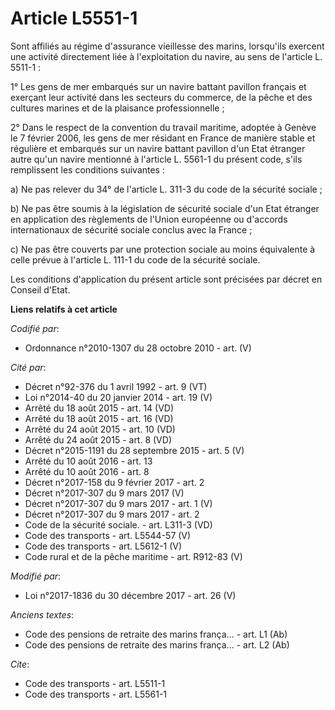 # Article L5551-1

Sont affiliés au régime d'assurance vieillesse des marins, lorsqu'ils exercent une activité directement liée à l'exploitation
du navire, au sens de l'article L. 5511-1 :

1° Les gens de mer embarqués sur un navire battant pavillon français et exerçant leur activité dans les secteurs du commerce,
de la pêche et des cultures marines et de la plaisance professionnelle ;

2° Dans le respect de la convention du travail maritime, adoptée à Genève le 7 février 2006, les gens de mer résidant en
France de manière stable et régulière et embarqués sur un navire battant pavillon d'un Etat étranger autre qu'un navire
mentionné à l'article L. 5561-1 du présent code, s'ils remplissent les conditions suivantes :

a) Ne pas relever du 34° de l'article L. 311-3 du code de la sécurité sociale ;

b) Ne pas être soumis à la législation de sécurité sociale d'un Etat étranger en application des règlements de l'Union
européenne ou d'accords internationaux de sécurité sociale conclus avec la France ;

c) Ne pas être couverts par une protection sociale au moins équivalente à celle prévue à l'article L. 111-1 du code de la
sécurité sociale.

Les conditions d'application du présent article sont précisées par décret en Conseil d'Etat.

**Liens relatifs à cet article**

_Codifié par_:

  - Ordonnance n°2010-1307 du 28 octobre 2010 - art. (V)

_Cité par_:

  - Décret n°92-376 du 1 avril 1992 - art. 9 (VT)
  - Loi n°2014-40 du 20 janvier 2014 - art. 19 (V)
  - Arrêté du 18 août 2015 - art. 14 (VD)
  - Arrêté du 18 août 2015 - art. 16 (VD)
  - Arrêté du 24 août 2015 - art. 10 (VD)
  - Arrêté du 24 août 2015 - art. 8 (VD)
  - Décret n°2015-1191 du 28 septembre 2015 - art. 5 (V)
  - Arrêté du 10 août 2016 - art. 13
  - Arrêté du 10 août 2016 - art. 8
  - Décret n°2017-158 du 9 février 2017 - art. 2
  - Décret n°2017-307 du 9 mars 2017 (V)
  - Décret n°2017-307 du 9 mars 2017 - art. 1 (V)
  - Décret n°2017-307 du 9 mars 2017 - art. 2
  - Code de la sécurité sociale. - art. L311-3 (VD)
  - Code des transports - art. L5544-57 (V)
  - Code des transports - art. L5612-1 (V)
  - Code rural et de la pêche maritime - art. R912-83 (V)

_Modifié par_:

  - Loi n°2017-1836 du 30 décembre 2017 - art. 26 (V)

_Anciens textes_:

  - Code des pensions de retraite des marins frança... - art. L1 (Ab)
  - Code des pensions de retraite des marins frança... - art. L2 (Ab)

_Cite_:

  - Code des transports - art. L5511-1
  - Code des transports - art. L5561-1
